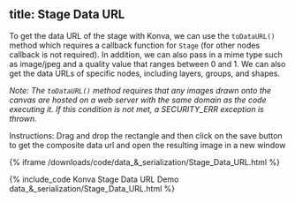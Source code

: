 title: Stage Data URL
---

To get the data URL of the stage with Konva, we can use the `toDataURL()`
method which requires a callback function for `Stage` (for other nodes callback is not required).
In addition, we can also pass in a mime type such as image/jpeg and a quality value that ranges between 0 and 1.
We can also get the data URLs of specific nodes, including layers, groups, and shapes.

*Note: The `toDataURL()` method requires that any images drawn onto the canvas
are hosted on a web server with the same domain as the code executing it.
If this condition is not met, a SECURITY_ERR exception is thrown.*

Instructions: Drag and drop the rectangle and then click on the save button to get the composite data url and open the resulting image in a new window

{% iframe /downloads/code/data_&_serialization/Stage_Data_URL.html %}

{% include_code Konva Stage Data URL Demo data_&_serialization/Stage_Data_URL.html %}
